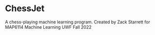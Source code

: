 # ChessJet

A chess-playing machine learning program.
Created by Zack Starrett for MAP6114 Machine Learning
UWF Fall 2022
